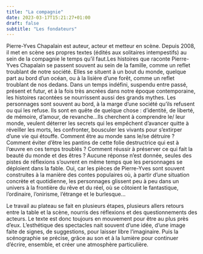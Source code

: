```yaml
---
title: "La compagnie"
date: 2023-03-17T15:21:27+01:00
draft: false
subtitle: "Les fondateurs"
---
```


Pierre-Yves Chapalain est auteur, acteur et metteur en scène. Depuis 2008, il met en scène ses propres textes (édités aux solitaires intempestifs) au sein de la compagnie le temps qu’il faut.Les histoires que raconte Pierre-Yves Chapalain se passent souvent au sein de la famille, comme un reflet troublant de notre société. Elles se situent à un bout du monde, quelque part au bord d’un océan, ou à la lisière d’une forêt, comme un reflet troublant de nos dedans. Dans un temps indéfini, suspendu entre passé, présent et futur, et à la fois très ancrées dans notre époque contemporaine, les histoires racontées se nourrissent aussi des grands mythes. Les personnages sont souvent au bord, à la marge d’une société qu’ils refusent ou qui les refuse. Ils sont en quête de quelque chose : d’identité, de liberté, de mémoire, d’amour, de revanche…Ils cherchent à comprendre le/ leur monde, veulent déterrer les secrets qui les empêchent d’avancer quitte à réveiller les morts, les confronter, bousculer les vivants pour s’extirper d’une vie qui étouffe. Comment être au monde sans le/se détruire ? Comment éviter d’être les pantins de cette folie destructrice qui est à l’œuvre en ces temps troublés ? Comment réussir à préserver ce qui fait la beauté du monde et des êtres ? Aucune réponse n’est donnée, seules des pistes de réflexions s’ouvrent en même temps que les personnages se déploient dans la fable. Oui, car les pièces de Pierre-Yves sont souvent construites à la manière des contes populaires où, à partir d’une situation concrète et quotidienne, les personnages glissent peu à peu dans un univers à la frontière du rêve et du réel, où se côtoient le fantastique, l’ordinaire, l’onirisme, l’étrange et le burlesque…

Le travail au plateau se fait en plusieurs étapes, plusieurs allers retours entre la table et la scène, nourris des réflexions et des questionnements des acteurs. Le texte est donc toujours en mouvement pour être au plus près d’eux. 
L’esthétique des spectacles nait souvent d’une idée, d’une image faite de signes, de suggestions, pour laisser libre l’imaginaire. Puis la scénographie se précise, grâce au son et à la lumière pour continuer d’écrire, ensemble, et créer une atmosphère particulière.
